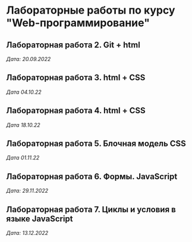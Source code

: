 # Лабораторные работы по курсу "Web-программирование"

## Лабораторная работа 2. Git + html

*Дата: 20.09.2022*

## Лабораторная работа 3. html + CSS

*Дата 04.10.22*

## Лабораторная работа 4. html + CSS

*Дата 18.10.22*

## Лабораторная работа 5. Блочная модель CSS

*Дата 01.11.22*
 
## Лабораторная работа 6. Формы. JavaScript 

*Дата: 29.11.2022*

## Лабораторная работа 7. Циклы и условия в языке JavaScript 

*Дата: 13.12.2022*





